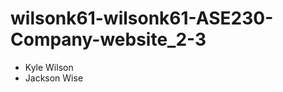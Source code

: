 # wilsonk61-wilsonk61-ASE230-Company-website_2-3
<ul>
  <li>Kyle Wilson</li>
  <li>Jackson Wise</li>
</ul>
